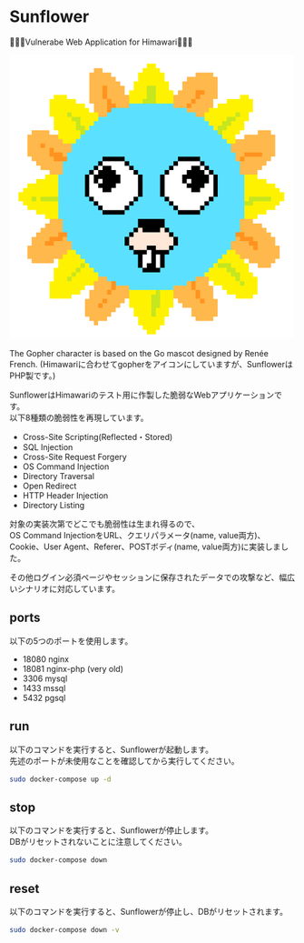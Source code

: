 # Sunflower

🌻🌻🌻Vulnerabe Web Application for Himawari🌻🌻🌻

![Sunflower_Gopher](./Sunflower_Gopher.png)

The Gopher character is based on the Go mascot designed by Renée French.
(Himawariに合わせてgopherをアイコンにしていますが、SunflowerはPHP製です。)

SunflowerはHimawariのテスト用に作製した脆弱なWebアプリケーションです。  
以下8種類の脆弱性を再現しています。

- Cross-Site Scripting(Reflected・Stored)
- SQL Injection
- Cross-Site Request Forgery
- OS Command Injection
- Directory Traversal
- Open Redirect
- HTTP Header Injection
- Directory Listing

対象の実装次第でどこでも脆弱性は生まれ得るので、  
OS Command InjectionをURL、クエリパラメータ(name, value両方)、Cookie、User Agent、Referer、POSTボディ(name, value両方)に実装しました。

その他ログイン必須ページやセッションに保存されたデータでの攻撃など、幅広いシナリオに対応しています。

## ports

以下の5つのポートを使用します。  

- 18080 nginx
- 18081 nginx-php (very old)
- 3306 mysql
- 1433 mssql
- 5432 pgsql

## run

以下のコマンドを実行すると、Sunflowerが起動します。  
先述のポートが未使用なことを確認してから実行してください。

```sh
sudo docker-compose up -d
```

## stop

以下のコマンドを実行すると、Sunflowerが停止します。  
DBがリセットされないことに注意してください。

```sh
sudo docker-compose down
```

## reset

以下のコマンドを実行すると、Sunflowerが停止し、DBがリセットされます。

```sh
sudo docker-compose down -v
```
